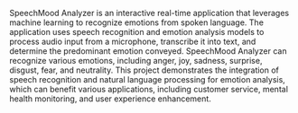 
SpeechMood Analyzer is an interactive real-time application that leverages machine learning to recognize emotions from spoken language. The application uses speech recognition and emotion analysis models to process audio input from a microphone, transcribe it into text, and determine the predominant emotion conveyed. SpeechMood Analyzer can recognize various emotions, including anger, joy, sadness, surprise, disgust, fear, and neutrality. This project demonstrates the integration of speech recognition and natural language processing for emotion analysis, which can benefit various applications, including customer service, mental health monitoring, and user experience enhancement.


